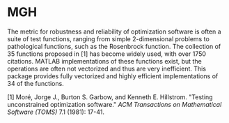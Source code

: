 # MGH
The metric for robustness and reliability of optimization software is often a suite of test functions, 
ranging from simple 2-dimensional problems to pathological functions, such as the Rosenbrock function.
The collection of 35 functions proposed in [1] has become widely used, with over 1750 citations. 
MATLAB implementations of these functions exist, but the operations are often not vectorized and thus 
are very inefficient. This package provides fully vectorized and highly efficient implementations of
34 of the functions.

[1] Moré, Jorge J., Burton S. Garbow, and Kenneth E. Hillstrom. "Testing unconstrained optimization software." <i>ACM Transactions on Mathematical Software (TOMS)</i> 7.1 (1981): 17-41.
